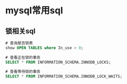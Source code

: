 # mysql常用sql

## 锁相关sql

```sql
# 查询是否锁表
show OPEN TABLES where In_use > 0;
 
# 查看正在锁的事务
SELECT * FROM INFORMATION_SCHEMA.INNODB_LOCKS; 
  
# 查看等待锁的事务
SELECT * FROM INFORMATION_SCHEMA.INNODB_LOCK_WAITS; 
```